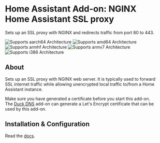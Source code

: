 # Home Assistant Add-on: NGINX Home Assistant SSL proxy

Sets up an SSL proxy with NGINX and redirects traffic from port 80 to 443.

![Supports aarch64 Architecture][aarch64-shield] ![Supports amd64 Architecture][amd64-shield] ![Supports armhf Architecture][armhf-shield] ![Supports armv7 Architecture][armv7-shield] ![Supports i386 Architecture][i386-shield]

## About

Sets up an SSL proxy with NGINX web server. It is typically used to forward SSL internet traffic while allowing unencrypted local traffic to/from a Home Assistant instance.

Make sure you have generated a certificate before you start this add-on. The [Duck DNS](https://github.com/home-assistant/hassio-addons/tree/master/duckdns) add-on can generate a Let's Encrypt certificate that can be used by this add-on.

## Installation & Configuration

Read the [docs](DOCS.md).


[aarch64-shield]: https://img.shields.io/badge/aarch64-yes-green.svg
[amd64-shield]: https://img.shields.io/badge/amd64-yes-green.svg
[armhf-shield]: https://img.shields.io/badge/armhf-yes-green.svg
[armv7-shield]: https://img.shields.io/badge/armv7-yes-green.svg
[i386-shield]: https://img.shields.io/badge/i386-yes-green.svg
[discord]: https://discord.gg/c5DvZ4e
